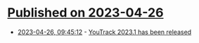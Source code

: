 # [Published on 2023-04-26](index.md)

* [2023-04-26, 09:45:12](https://lobste.rs/s/y5yrva/youtrack_2023_1_has_been_released) - [YouTrack 2023.1 has been released](https://www.jetbrains.com/youtrack/whatsnew/)
